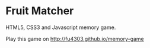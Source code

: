 # Fruit Matcher
HTML5, CSS3 and Javascript memory game.

Play this game on http://fu4303.github.io/memory-game
